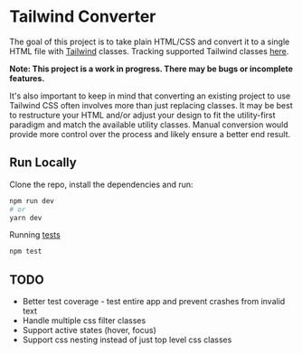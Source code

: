 # Tailwind Converter

The goal of this project is to take plain HTML/CSS and convert it to a
single HTML file with [Tailwind](https://tailwindcss.com/) classes. Tracking supported
Tailwind classes [here](SupportedClasses.md).

**Note: This project is a work in progress. There may be bugs or incomplete features.**

It's also important to keep in mind that converting an existing project to use Tailwind CSS often involves more than just replacing classes. It may be best to restructure your HTML and/or adjust your design to fit the utility-first paradigm and match the available utility classes. Manual conversion would provide more control over the process and likely ensure a better end result.

## Run Locally

Clone the repo, install the dependencies and run:

```bash
npm run dev
# or
yarn dev
```

Running [tests](test)

```bash
npm test
```

## TODO

- Better test coverage - test entire app and prevent crashes from invalid text
- Handle multiple css filter classes
- Support active states (hover, focus)
- Support css nesting instead of just top level css classes
